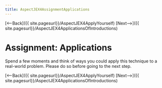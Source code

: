 ```yaml
---
title: AspectJEX4AssignmentApplications
---
```

[<--Back]({{ site.pagesurl}}/AspectJEX4ApplyYourself) [Next-->]({{ site.pagesurl}}/AspectJEX4ApplicationsOfIntroductions)

# Assignment: Applications
Spend a few moments and think of ways you could apply this technique to a real-world problem. Please do so before going to the next step.

[<--Back]({{ site.pagesurl}}/AspectJEX4ApplyYourself) [Next-->]({{ site.pagesurl}}/AspectJEX4ApplicationsOfIntroductions)